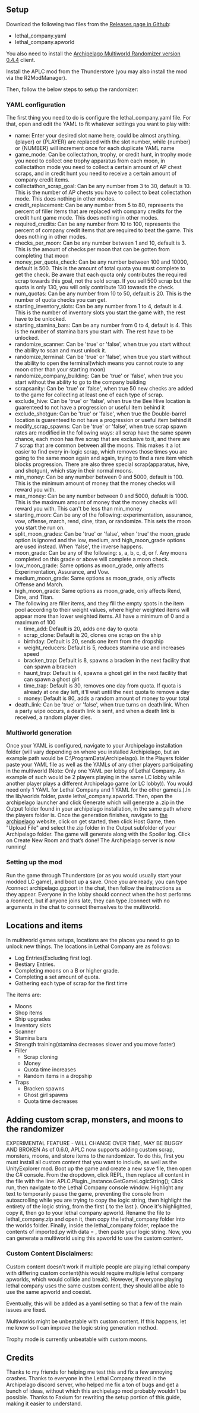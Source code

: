 ## Setup
Download the following two files from the [Releases page in Github](https://github.com/Awesomeness278/APLC/releases/latest):
- lethal_company.yaml
- lethal_company.apworld

You also need to install the [Archipelago Multiworld Randomizer version 0.4.4](https://github.com/ArchipelagoMW/Archipelago/releases/latest) client.

Install the APLC mod from the Thunderstore (you may also install the mod via the R2ModManager).

Then, follow the below steps to setup the randomizer:

### YAML configuration
The first thing you need to do is configure the lethal_company.yaml file. For that, open and
edit the YAML to fit whatever settings you want to play with:
- name: Enter your desired slot name here, could be almost anything. {player} or {PLAYER} are replaced with the slot number, while {number} or {NUMBER} will increment once for each duplicate YAML name
- game_mode: Can be collectathon, trophy, or credit hunt, in trophy mode you need to collect one trophy apparatus from each moon, in collectathon mode you need to collect a certain amount of AP chest scraps, and in credit hunt you need to receive a certain amount of company credit items.
- collectathon_scrap_goal: Can be any number from 3 to 30, default is 10. This is the number of AP chests you have to collect to beat collectathon mode. This does nothing in other modes.
- credit_replacement: Can be any number from 5 to 80, represents the percent of filler items that are replaced with company credits for the credit hunt game mode. This does nothing in other modes.
- required_credits: Can be any number from 10 to 100, represents the percent of company credit items that are required to beat the game. This does nothing in other modes.
- checks_per_moon: Can be any number between 1 and 10, default is 3. This is the amount of checks per moon that can be gotten from completing that moon
- money_per_quota_check: Can be any number between 100 and 10000, default is 500. This is the amount of total quota you must complete to get the check. Be aware that each quota only contributes the required scrap towards this goal, not the sold scrap. If you sell 500 scrap but the quota is only 130, you will only contribute 130 towards the check.
- num_quotas: Can be any number from 10 to 50, default is 20. This is the number of quota checks you can get.
- starting_inventory_slots: Can be any number from 1 to 4, default is 4. This is the number of inventory slots you start the game with, the rest have to be unlocked.
- starting_stamina_bars: Can be any number from 0 to 4, default is 4. This is the number of stamina bars you start with. The rest have to be unlocked.
- randomize_scanner: Can be 'true' or 'false', when true you start without the ability to scan and must unlock it.
- randomize_terminal: Can be 'true' or 'false', when true you start without the ability to open the terminal(which means you cannot route to any moon other than your starting moon)
- randomize_company_building: Can be 'true' or 'false', when true you start without the ability to go to the company building
- scrapsanity: Can be 'true' or 'false', when true 50 new checks are added to the game for collecting at least one of each type of scrap.
- exclude_hive: Can be 'true' or 'false', when true the Bee Hive location is guarenteed to not have a progression or useful item behind it
- exclude_shotgun: Can be 'true' or 'false', when true the Double-barrel location is guarenteed to not have a progression or useful item behind it
- modify_scrap_spawns: Can be 'true' or 'false', when true scrap spawn rates are modified in the following ways: all scrap have the same spawn chance, each moon has five scrap that are exclusive to it, and there are 7 scrap that are common between all the moons. This makes it a lot easier to find every in-logic scrap, which removes those times you are going to the same moon again and again, trying to find a rare item which blocks progression. There are also three special scrap(apparatus, hive, and shotgun), which stay in their normal moons.
- min_money: Can be any number between 0 and 5000, default is 100. This is the minimum amount of money that the money checks will reward you with.
- max_money: Can be any number between 0 and 5000, default is 1000. This is the maximum amount of money that the money checks will reward you with. This can't be less than min_money
- starting_moon: Can be any of the following: experimentation, assurance, vow, offense, march, rend, dine, titan, or randomize. This sets the moon you start the run on.
- split_moon_grades: Can be 'true' or 'false', when 'true' the moon_grade option is ignored and the low, medium, and high_moon_grade options are used instead. When 'false', the inverse happens.
- moon_grade: Can be any of the following: s, a, b, c, d, or f. Any moons completed on this grade or above will complete a moon check.
- low_moon_grade: Same options as moon_grade, only affects Experimentation, Assurance, and Vow.
- medium_moon_grade: Same options as moon_grade, only affects Offense and March.
- high_moon_grade: Same options as moon_grade, only affects Rend, Dine, and Titan.
- The following are filler items, and they fill the empty spots in the item pool according to their weight values, where higher weighted items will appear more than lower weighted items. All have a minimum of 0 and a maximum of 100
  - time_add: Default is 20, adds one day to quota
  - scrap_clone: Default is 20, clones one scrap on the ship
  - birthday: Default is 20, sends one item from the dropship
  - weight_reducers: Default is 5, reduces stamina use and increases speed
  - bracken_trap: Default is 8, spawns a bracken in the next facility that can spawn a bracken
  - haunt_trap: Default is 4, spawns a ghost girl in the next facility that can spawn a ghost girl
  - time_trap: Default is 30, removes one day from quota. If quota is already at one day left, it'll wait until the next quota to remove a day
  - money: Default is 80, adds a random amount of money to your total 
- death_link: Can be 'true' or 'false', when true turns on death link. When a party wipe occurs, a death link is sent, and when a death link is received, a random player dies.

### Multiworld generation
Once your YAML is configured, navigate to your Archipelago installation folder (will vary
depending on where you installed Archipielago, but an example path would be
C:\ProgramData\Archipelago). In the Players folder paste your YAML file as well as the
YAMLs of any other players participating in the multiworld (Note: Only one YAML per lobby
of Lethal Company. An example of such would be 2 players playing in the same LC lobby
while another player plays a different Archipelago game (or LC lobby)). You would need only
1 YAML for Lethal Company and 1 YAML for the other game/s.).In the lib/worlds folder, paste
lethal_company.apworld. Then, open the archipelago launcher and click Generate which will
generate a .zip in the Output folder found in your archipelago installation, in the same path
where the players folder is. Once the generation finishes, navigate to [the archipelago](https://archipelago.gg)
website, click on get started, then click Host Game, then "Upload File" and select the zip
folder in the Output subfolder of your Archipelago folder. The game will generate along with
the Spoiler log. Click on Create New Room and that’s done! The Archipelago server is now
running!

### Setting up the mod
Run the game through Thunderstore (or as you would usually start your modded LC game),
and boot up a save. Once you are ready, you can type /connect archipelago.gg:port in the
chat, then follow the instructions as they appear. Everyone in the lobby should connect when the host performs a /connect, but if anyone joins late, they can type /connect with no arguments in the chat to connect themselves to the multiworld.

## Locations and items
In multiworld games setups, locations are the places you need to go to unlock new things.
The locations in Lethal Company are as follows:
- Log Entries(Excluding first log).
- Bestiary Entries.
- Completing moons on a B or higher grade.
- Completing a set amount of quota.
- Gathering each type of scrap for the first time

The items are:
- Moons
- Shop items
- Ship upgrades
- Inventory slots
- Scanner
- Stamina bars
- Strength training(stamina decreases slower and you move faster)
- Filler
  - Scrap cloning
  - Money
  - Quota time increases
  - Random items in a dropship
- Traps
  - Bracken spawns
  - Ghost girl spawns
  - Quota time decreases

## Adding custom scrap, monsters, and moons to the randomizer
EXPERIMENTAL FEATURE - WILL CHANGE OVER TIME, MAY BE BUGGY AND BROKEN
As of 0.6.0, APLC now supports adding custom scrap, monsters, moons, and store items to the randomizer. To do this, first you must install all custom content that you want to include, as well as the UnityExplorer mod. Boot up the game and create a new save file, then open the C# console. From the dropdown, click REPL, then replace all content in the file with the line: APLC.Plugin._instance.GetGameLogicString(); Click run, then navigate to the Lethal Company console window. Highlight any text to temporarily pause the game, preventing the console from autoscrolling while you are trying to copy the logic string, then highlight the entirety of the logic string, from the first { to the last }. Once it's highlighted, copy it, then go to your lethal company apworld. Rename the file to lethal_company.zip and open it, then copy the lethal_company folder into the worlds folder. Finally, inside the lethal_company folder, replace the contents of imported.py with data = , then paste your logic string. Now, you can generate a multiworld using this apworld to use the custom content.

### Custom Content Disclaimers:
Custom content doesn't work if multiple people are playing lethal company with differing custom content(this would require multiple lethal company apworlds, which would collide and break). However, if everyone playing lethal company uses the same custom content, they should all be able to use the same apworld and coexist.

Eventually, this will be added as a yaml setting so that a few of the main issues are fixed.

Multiworlds might be unbeatable with custom content. If this happens, let me know so I can improve the logic string generation method.

Trophy mode is currently unbeatable with custom moons.

## Credits
Thanks to my friends for helping me test this and fix a few
annoying crashes. Thanks to everyone in the Lethal Company thread in the Archipelago
discord server, who helped me fix a ton of bugs and get a bunch of ideas, without which this archipelago
mod probably wouldn't be possible. Thanks to Faxium for rewriting the setup portion of this guide, making it easier to understand.
